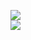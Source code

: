 [![](https://img.shields.io/badge/Made%20With-Github%20Spray-lightgrey.svg?style=for-the-badge&logo=github)](https://github.com/Annihil/github-spray#15841)  
[![](https://i.imgur.com/2DrTn0Z.gif)](https://github.com/Annihil/github-spray)